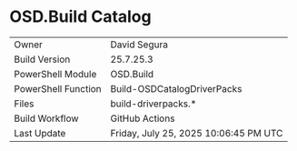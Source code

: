﻿# OSD.Build Catalog

| | |
|-|-|
| Owner | David Segura |
| Build Version | 25.7.25.3 |
| PowerShell Module | OSD.Build |
| PowerShell Function | Build-OSDCatalogDriverPacks |
| Files | build-driverpacks.* |
| Build Workflow | GitHub Actions |
| Last Update | Friday, July 25, 2025 10:06:45 PM UTC |
